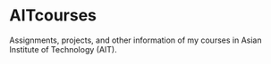 # AITcourses
Assignments, projects, and other information of my courses in Asian Institute of Technology (AIT).
